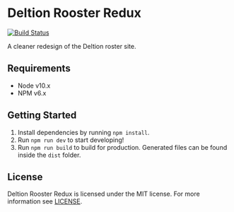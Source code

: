# Deltion Rooster Redux
[![Build Status](https://travis-ci.org/sander2324/DeltionRoosterRedux.svg?branch=master)](https://travis-ci.org/sander2324/DeltionRoosterRedux)

A cleaner redesign of the Deltion roster site.

## Requirements
- Node v10.x
- NPM v6.x

## Getting Started
1. Install dependencies by running `npm install`.
2. Run `npm run dev` to start developing!
3. Run `npm run build` to build for production. Generated files can be found inside the `dist` folder.

## License
Deltion Rooster Redux is licensed under the MIT license.
For more information see [LICENSE](LICENSE).
